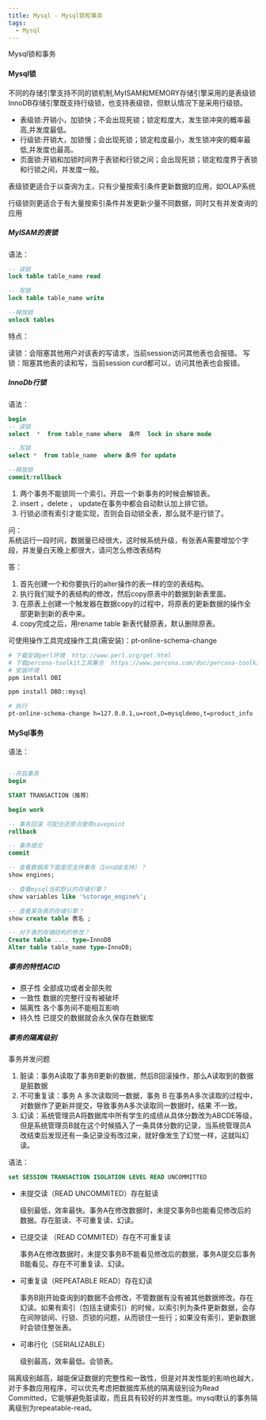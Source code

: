 ```yaml
---
title: Mysql - Mysql锁和事务
tags:
  - Mysql
---
```


Mysql锁和事务

#### Mysql锁

不同的存储引擎支持不同的锁机制,MyISAM和MEMORY存储引擎采用的是表级锁InnoDB存储引擎既支持行级锁，也支持表级锁，但默认情况下是采用行级锁。


- 表级锁:开销小，加锁快；不会出现死锁；锁定粒度大，发生锁冲突的概率最高,并发度最低。
- 行级锁:开销大，加锁慢；会出现死锁；锁定粒度最小，发生锁冲突的概率最低,并发度也最高。
- 页面锁:开销和加锁时间界于表锁和行锁之间；会出现死锁；锁定粒度界于表锁和行锁之间，并发度一般。


表级锁更适合于以查询为主，只有少量按索引条件更新数据的应用，如OLAP系统   

行级锁则更适合于有大量按索引条件并发更新少量不同数据，同时又有并发查询的应用    


<!-- more -->

##### MyISAM的表锁

语法：

```sql
-- 读锁
lock table table_name read

-- 写锁
lock table table_name write

--释放锁
unlock tables
```

特点：

读锁：会阻塞其他用户对该表的写请求，当前session访问其他表也会报错。
写锁：阻塞其他表的读和写，当前session curd都可以，访问其他表也会报错。

##### InnoDb行锁

语法：

```sql
begin
-- 读锁
select  *  from table_name where  条件  lock in share mode

-- 写锁
select *  from table_name  where 条件 for update

--释放锁
commit/rollback
```

1. 两个事务不能锁同一个索引。开启一个新事务的时候会解锁表。
2. insert ，delete ， update在事务中都会自动默认加上排它锁。
3. 行锁必须有索引才能实现，否则会自动锁全表，那么就不是行锁了。



问：    
系统运行一段时间，数据量已经很大，这时候系统升级，有张表A需要增加个字段，并发量白天晚上都很大，请问怎么修改表结构   

答：    

1. 首先创建一个和你要执行的alter操作的表一样的空的表结构。
2. 执行我们赋予的表结构的修改，然后copy原表中的数据到新表里面。
3. 在原表上创建一个触发器在数据copy的过程中，将原表的更新数据的操作全部更新到新的表中来。 
4. copy完成之后，用rename table 新表代替原表，默认删除原表。

可使用操作工具完成操作工具(需安装)：pt-online-schema-change

```sh
# 下载安装perl环境  http://www.perl.org/get.html 
# 下载percona-toolkit工具集合  https://www.percona.com/doc/percona-toolkit
# 安装环境
ppm install DBI 

ppm install DBD::mysql 

# 执行
pt-online-schema-change h=127.0.0.1,u=root,D=mysqldemo,t=product_info --alter "modify product_name varchar(150) not null default '' " --execute
```


#### MySql事务

语法：

```sql

--开启事务
begin 

START TRANSACTION（推荐）

begin work 

-- 事务回滚 可配合还原点使用savepoint
rollback

-- 事务提交  
commit 

-- 查看数据库下面是否支持事务（InnoDB支持）？
show engines;

-- 查看mysql当前默认的存储引擎？
show variables like '%storage_engine%';

-- 查看某张表的存储引擎？
show create table 表名 ;

-- 对于表的存储结构的修改？
Create table .... type=InnoDB 
Alter table table_name type=InnoDB;

```

##### 事务的特性ACID

- 原子性 全部成功或者全部失败
- 一致性 数据的完整行没有被破坏
- 隔离性 各个事务间不能相互影响
- 持久性 已提交的数据就会永久保存在数据库

##### 事务的隔离级别



事务并发问题

1. 脏读：事务A读取了事务B更新的数据，然后B回滚操作，那么A读取到的数据是脏数据
2. 不可重复读：事务 A 多次读取同一数据，事务 B 在事务A多次读取的过程中，对数据作了更新并提交，导致事务A多次读取同一数据时，结果 不一致。
3. 幻读：系统管理员A将数据库中所有学生的成绩从具体分数改为ABCDE等级，但是系统管理员B就在这个时候插入了一条具体分数的记录，当系统管理员A改结束后发现还有一条记录没有改过来，就好像发生了幻觉一样，这就叫幻读。


语法：

```sql
set SESSION TRANSACTION ISOLATION LEVEL READ UNCOMMITTED
```

- 未提交读（READ UNCOMMITED）存在脏读

	级别最低，效率最快。事务A在修改数据时，未提交事务B也能看见修改后的数据。存在脏读、不可重复读、幻读。

- 已提交读 （READ COMMITED）存在不可重复读

	事务A在修改数据时，未提交事务B不能看见修改后的数据，事务A提交后事务B能看见。存在不可重复读、幻读。

- 可重复读（REPEATABLE READ）存在幻读

	事务B刚开始查询到的数据不会修改，不管数据有没有被其他数据修改。存在幻读。如果有索引（包括主键索引）的时候，以索引列为条件更新数据，会存在间隙锁间、行锁、页锁的问题，从而锁住一些行；如果没有索引，更新数据时会锁住整张表。


- 可串行化（SERIALIZABLE）

	级别最高，效率最低。会锁表。

隔离级别越高，越能保证数据的完整性和一致性，但是对并发性能的影响也越大，对于多数应用程序，可以优先考虑把数据库系统的隔离级别设为Read Committed，它能够避免脏读取，而且具有较好的并发性能。mysql默认的事务隔离级别为repeatable-read。













